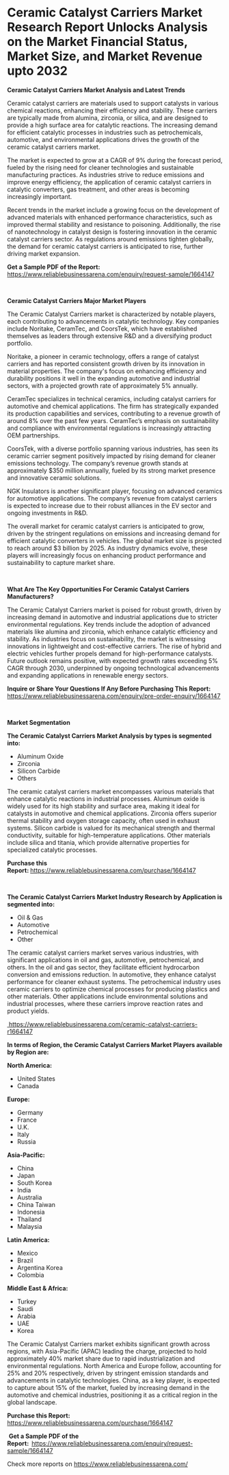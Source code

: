 <p><h1>Ceramic Catalyst Carriers Market Research Report Unlocks Analysis on the Market Financial Status, Market Size, and Market Revenue upto 2032</h1></p><p><strong>Ceramic Catalyst Carriers Market Analysis and Latest Trends</strong></p>
<p><p>Ceramic catalyst carriers are materials used to support catalysts in various chemical reactions, enhancing their efficiency and stability. These carriers are typically made from alumina, zirconia, or silica, and are designed to provide a high surface area for catalytic reactions. The increasing demand for efficient catalytic processes in industries such as petrochemicals, automotive, and environmental applications drives the growth of the ceramic catalyst carriers market.</p><p>The market is expected to grow at a CAGR of 9% during the forecast period, fueled by the rising need for cleaner technologies and sustainable manufacturing practices. As industries strive to reduce emissions and improve energy efficiency, the application of ceramic catalyst carriers in catalytic converters, gas treatment, and other areas is becoming increasingly important. </p><p>Recent trends in the market include a growing focus on the development of advanced materials with enhanced performance characteristics, such as improved thermal stability and resistance to poisoning. Additionally, the rise of nanotechnology in catalyst design is fostering innovation in the ceramic catalyst carriers sector. As regulations around emissions tighten globally, the demand for ceramic catalyst carriers is anticipated to rise, further driving market expansion.</p></p>
<p><strong>Get a Sample PDF of the Report:&nbsp;</strong> <a href="https://www.reliablebusinessarena.com/enquiry/request-sample/1664147?utm_campaign=2112&utm_medium=2&utm_source=Github&utm_content=ia&utm_term=23032025&utm_id=ceramic-catalyst-carriers">https://www.reliablebusinessarena.com/enquiry/request-sample/1664147</a></p>
<p>&nbsp;</p>
<p><strong>Ceramic Catalyst Carriers Major Market Players</strong></p>
<p><p>The Ceramic Catalyst Carriers market is characterized by notable players, each contributing to advancements in catalytic technology. Key companies include Noritake, CeramTec, and CoorsTek, which have established themselves as leaders through extensive R&D and a diversifying product portfolio.</p><p>Noritake, a pioneer in ceramic technology, offers a range of catalyst carriers and has reported consistent growth driven by its innovation in material properties. The company's focus on enhancing efficiency and durability positions it well in the expanding automotive and industrial sectors, with a projected growth rate of approximately 5% annually.</p><p>CeramTec specializes in technical ceramics, including catalyst carriers for automotive and chemical applications. The firm has strategically expanded its production capabilities and services, contributing to a revenue growth of around 8% over the past few years. CeramTec’s emphasis on sustainability and compliance with environmental regulations is increasingly attracting OEM partnerships.</p><p>CoorsTek, with a diverse portfolio spanning various industries, has seen its ceramic carrier segment positively impacted by rising demand for cleaner emissions technology. The company’s revenue growth stands at approximately $350 million annually, fueled by its strong market presence and innovative ceramic solutions.</p><p>NGK Insulators is another significant player, focusing on advanced ceramics for automotive applications. The company’s revenue from catalyst carriers is expected to increase due to their robust alliances in the EV sector and ongoing investments in R&D.</p><p>The overall market for ceramic catalyst carriers is anticipated to grow, driven by the stringent regulations on emissions and increasing demand for efficient catalytic converters in vehicles. The global market size is projected to reach around $3 billion by 2025. As industry dynamics evolve, these players will increasingly focus on enhancing product performance and sustainability to capture market share.</p></p>
<p>&nbsp;</p>
<p><strong>What Are The Key Opportunities For Ceramic Catalyst Carriers Manufacturers?</strong></p>
<p><p>The Ceramic Catalyst Carriers market is poised for robust growth, driven by increasing demand in automotive and industrial applications due to stricter environmental regulations. Key trends include the adoption of advanced materials like alumina and zirconia, which enhance catalytic efficiency and stability. As industries focus on sustainability, the market is witnessing innovations in lightweight and cost-effective carriers. The rise of hybrid and electric vehicles further propels demand for high-performance catalysts. Future outlook remains positive, with expected growth rates exceeding 5% CAGR through 2030, underpinned by ongoing technological advancements and expanding applications in renewable energy sectors.</p></p>
<p><strong>Inquire or Share Your Questions If Any Before Purchasing This Report:</strong> <a href="https://www.reliablebusinessarena.com/enquiry/pre-order-enquiry/1664147?utm_campaign=2112&utm_medium=2&utm_source=Github&utm_content=ia&utm_term=23032025&utm_id=ceramic-catalyst-carriers">https://www.reliablebusinessarena.com/enquiry/pre-order-enquiry/1664147</a></p>
<p>&nbsp;</p>
<p><strong>Market Segmentation</strong></p>
<p><strong>The Ceramic Catalyst Carriers Market Analysis by types is segmented into:</strong></p>
<p><ul><li>Aluminum Oxide</li><li>Zirconia</li><li>Silicon Carbide</li><li>Others</li></ul></p>
<p><p>The ceramic catalyst carriers market encompasses various materials that enhance catalytic reactions in industrial processes. Aluminum oxide is widely used for its high stability and surface area, making it ideal for catalysts in automotive and chemical applications. Zirconia offers superior thermal stability and oxygen storage capacity, often used in exhaust systems. Silicon carbide is valued for its mechanical strength and thermal conductivity, suitable for high-temperature applications. Other materials include silica and titania, which provide alternative properties for specialized catalytic processes.</p></p>
<p><strong>Purchase this Report:&nbsp;</strong><a href="https://www.reliablebusinessarena.com/purchase/1664147?utm_campaign=2112&utm_medium=2&utm_source=Github&utm_content=ia&utm_term=23032025&utm_id=ceramic-catalyst-carriers">https://www.reliablebusinessarena.com/purchase/1664147</a></p>
<p>&nbsp;</p>
<p><strong>The Ceramic Catalyst Carriers Market Industry Research by Application is segmented into:</strong></p>
<p><ul><li>Oil & Gas</li><li>Automotive</li><li>Petrochemical</li><li>Other</li></ul></p>
<p><p>The ceramic catalyst carriers market serves various industries, with significant applications in oil and gas, automotive, petrochemical, and others. In the oil and gas sector, they facilitate efficient hydrocarbon conversion and emissions reduction. In automotive, they enhance catalyst performance for cleaner exhaust systems. The petrochemical industry uses ceramic carriers to optimize chemical processes for producing plastics and other materials. Other applications include environmental solutions and industrial processes, where these carriers improve reaction rates and product yields.</p></p>
<p><a href="https://www.reliablebusinessarena.com/ceramic-catalyst-carriers-r1664147?utm_campaign=2112&utm_medium=2&utm_source=Github&utm_content=ia&utm_term=23032025&utm_id=ceramic-catalyst-carriers">&nbsp;https://www.reliablebusinessarena.com/ceramic-catalyst-carriers-r1664147</a></p>
<p><strong>In terms of Region, the Ceramic Catalyst Carriers Market Players available by Region are:</strong></p>
<p>
    <p> <strong> North America: </strong>
        <ul>
            <li>United States</li>
            <li>Canada</li>
        </ul>
        </p> 
    <p> <strong> Europe: </strong>
        <ul>
            <li>Germany</li>
            <li>France</li>
            <li>U.K.</li>
            <li>Italy</li>
            <li>Russia</li>
        </ul>
        </p> 
    <p> <strong> Asia-Pacific: </strong>
        <ul>
            <li>China</li>
            <li>Japan</li>
            <li>South Korea</li>
            <li>India</li>
            <li>Australia</li>
            <li>China Taiwan</li>
            <li>Indonesia</li>
            <li>Thailand</li>
            <li>Malaysia</li>
        </ul>
        </p> 
    <p> <strong> Latin America: </strong>
        <ul>
            <li>Mexico</li>
            <li>Brazil</li>
            <li>Argentina Korea</li>
            <li>Colombia</li>
        </ul>
        </p> 
    <p> <strong> Middle East & Africa: </strong>
        <ul>
            <li>Turkey</li>
            <li>Saudi</li>
            <li>Arabia</li>
            <li>UAE</li>
            <li>Korea</li>
        </ul>
    </p>
    </p>
<p><p>The Ceramic Catalyst Carriers market exhibits significant growth across regions, with Asia-Pacific (APAC) leading the charge, projected to hold approximately 40% market share due to rapid industrialization and environmental regulations. North America and Europe follow, accounting for 25% and 20% respectively, driven by stringent emission standards and advancements in catalytic technologies. China, as a key player, is expected to capture about 15% of the market, fueled by increasing demand in the automotive and chemical industries, positioning it as a critical region in the global landscape.</p></p>
<p><strong>Purchase this Report: </strong><a href="https://www.reliablebusinessarena.com/purchase/1664147?utm_campaign=2112&utm_medium=2&utm_source=Github&utm_content=ia&utm_term=23032025&utm_id=ceramic-catalyst-carriers">https://www.reliablebusinessarena.com/purchase/1664147</a></p>
<p>&nbsp;<strong>Get a Sample PDF of the Report:&nbsp;&nbsp;</strong><a href="https://www.reliablebusinessarena.com/enquiry/request-sample/1664147?utm_campaign=2112&utm_medium=2&utm_source=Github&utm_content=ia&utm_term=23032025&utm_id=ceramic-catalyst-carriers">https://www.reliablebusinessarena.com/enquiry/request-sample/1664147</a></p>
<p><strong></strong></p>
<p>Check more reports on <a href="https://www.reliablebusinessarena.com/?utm_campaign=2112&utm_medium=2&utm_source=Github&utm_content=ia&utm_term=23032025&utm_id=ceramic-catalyst-carriers">https://www.reliablebusinessarena.com/</a></p>